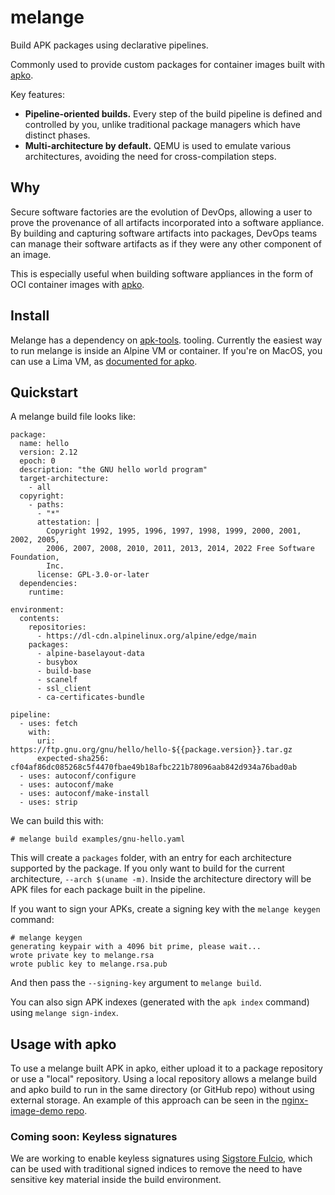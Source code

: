 # melange

Build APK packages using declarative pipelines.

Commonly used to provide custom packages for container images built with
[apko][apko].

Key features:

 - **Pipeline-oriented builds.** Every step of the build pipeline is defined and
   controlled by you, unlike traditional package managers which have distinct
   phases.
 - **Multi-architecture by default.** QEMU is used to emulate various
   architectures, avoiding the need for cross-compilation steps.

## Why

Secure software factories are the evolution of DevOps, allowing a
user to prove the provenance of all artifacts incorporated
into a software appliance.  By building and capturing software
artifacts into packages, DevOps teams can manage their software
artifacts as if they were any other component of an image.

This is especially useful when building software appliances in
the form of OCI container images with [apko][apko].

   [apko]: https://github.com/chainguard-dev/apko

## Install

Melange has a dependency on [apk-tools](https://gitlab.alpinelinux.org/alpine/apk-tools).
tooling. Currently the easiest way to run melange is inside an Alpine VM or
container. If you're on MacOS, you can use a Lima VM, as [documented for
apko](https://github.com/chainguard-dev/apko/blob/main/mac/README.md).

## Quickstart

A melange build file looks like:

```
package:
  name: hello
  version: 2.12
  epoch: 0
  description: "the GNU hello world program"
  target-architecture:
    - all
  copyright:
    - paths:
      - "*"
      attestation: |
        Copyright 1992, 1995, 1996, 1997, 1998, 1999, 2000, 2001, 2002, 2005,
        2006, 2007, 2008, 2010, 2011, 2013, 2014, 2022 Free Software Foundation,
        Inc.
      license: GPL-3.0-or-later
  dependencies:
    runtime:

environment:
  contents:
    repositories:
      - https://dl-cdn.alpinelinux.org/alpine/edge/main
    packages:
      - alpine-baselayout-data
      - busybox
      - build-base
      - scanelf
      - ssl_client
      - ca-certificates-bundle

pipeline:
  - uses: fetch
    with:
      uri: https://ftp.gnu.org/gnu/hello/hello-${{package.version}}.tar.gz
      expected-sha256: cf04af86dc085268c5f4470fbae49b18afbc221b78096aab842d934a76bad0ab
  - uses: autoconf/configure
  - uses: autoconf/make
  - uses: autoconf/make-install
  - uses: strip
```

We can build this with:

    # melange build examples/gnu-hello.yaml

This will create a `packages` folder, with an entry for each architecture
supported by the package. If you only want to build for the current
architecture, `--arch $(uname -m)`. Inside the architecture directory will be
APK files for each package built in the pipeline.

If you want to sign your APKs, create a signing key with the
`melange keygen` command:

    # melange keygen
    generating keypair with a 4096 bit prime, please wait...
    wrote private key to melange.rsa
    wrote public key to melange.rsa.pub

And then pass the `--signing-key` argument to `melange build`.

You can also sign APK indexes (generated with the `apk index`
command) using `melange sign-index`.

## Usage with apko

To use a melange built APK in apko, either upload it to a package repository or
use a "local" repository. Using a local repository allows a melange build and
apko build to run in the same directory (or GitHub repo) without using external
storage. An example of this approach can be seen in the [nginx-image-demo
repo](https://github.com/chainguard-dev/nginx-image-demo/). 

### Coming soon: Keyless signatures

We are working to enable keyless signatures using [Sigstore
Fulcio](https://github.com/SigStore/fulcio), which can be used with traditional
signed indices to remove the need to have sensitive key material inside the
build environment.
